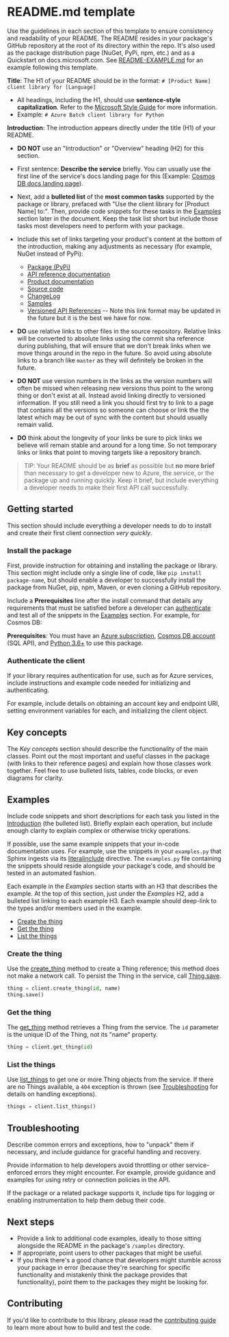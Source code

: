 # README.md template

Use the guidelines in each section of this template to ensure consistency and readability of your README. The README resides in your package's GitHub repository at the root of its directory within the repo. It's also used as the package distribution page (NuGet, PyPi, npm, etc.) and as a Quickstart on docs.microsoft.com. See [README-EXAMPLE.md](README-EXAMPLE.md) for an example following this template.

**Title**: The H1 of your README should be in the format: `# [Product Name] client library for [Language]`

* All headings, including the H1, should use **sentence-style capitalization**. Refer to the [Microsoft Style Guide][style-guide-msft] for more information.
* Example: `# Azure Batch client library for Python`

**Introduction**: The introduction appears directly under the title (H1) of your README.

* **DO NOT** use an "Introduction" or "Overview" heading (H2) for this section.
* First sentence: **Describe the service** briefly. You can usually use the first line of the service's docs landing page for this (Example: [Cosmos DB docs landing page](https://docs.microsoft.com/azure/cosmos-db/)).
* Next, add a **bulleted list** of the **most common tasks** supported by the package or library, prefaced with "Use the client library for [Product Name] to:". Then, provide code snippets for these tasks in the [Examples](#examples) section later in the document. Keep the task list short but include those tasks most developers need to perform with your package.
* Include this set of links targeting your product's content at the bottom of the introduction, making any adjustments as necessary (for example, NuGet instead of PyPi):

  - [Package (PyPi)](https://pypi.org/project/azure-batch/)
  - [API reference documentation](https://docs.microsoft.com/python/api/overview/azure/batch?view=azure-python)
  - [Product documentation](https://docs.microsoft.com/azure/batch/)
  - [Source code](./)
  - [ChangeLog](./CHANGELOG.md)
  - [Samples](./samples)
  - [Versioned API References](https://azure.github.io/azure-sdk-for-python/ref/Cosmos.html) -- Note this link format may be updated in the future but it is the best we have for now.

* **DO** use relative links to other files in the source repository. Relative links will be converted to absolute links using the commit sha reference during publishing, that will ensure that we don't break links when we move things around in the repo in the future. So avoid using absolute links to a branch like `master` as they will definitely be broken in the future.

* **DO NOT** use version numbers in the links as the version numbers will often be missed when releasing new versions thus point to the wrong thing or don't exist at all. Instead avoid linking directly to versioned information. If you still need a link you should first try to link to a page that contains all the versions so someone can choose or link the the latest which may be out of sync with the content but should usually remain valid.

* **DO** think about the longevity of your links be sure to pick links we believe will remain stable and around for a long time. So not temporary links or links that point to moving targets like a repository branch.

> TIP: Your README should be as **brief** as possible but **no more brief** than necessary to get a developer new to Azure, the service, or the package up and running quickly. Keep it brief, but include everything a developer needs to make their first API call successfully.

## Getting started

This section should include everything a developer needs to do to install and create their first client connection *very quickly*.

### Install the package

First, provide instruction for obtaining and installing the package or library. This section might include only a single line of code, like `pip install package-name`, but should enable a developer to successfully install the package from NuGet, pip, npm, Maven, or even cloning a GitHub repository.

Include a **Prerequisites** line after the install command that details any requirements that must be satisfied before a developer can [authenticate](#authenticate-the-client) and test all of the snippets in the [Examples](#examples) section. For example, for Cosmos DB:

**Prerequisites**: You must have an [Azure subscription](https://azure.microsoft.com/free/), [Cosmos DB account](https://docs.microsoft.com/azure/cosmos-db/account-overview) (SQL API), and [Python 3.6+](https://www.python.org/downloads/) to use this package.

### Authenticate the client

If your library requires authentication for use, such as for Azure services, include instructions and example code needed for initializing and authenticating.

For example, include details on obtaining an account key and endpoint URI, setting environment variables for each, and initializing the client object.

## Key concepts

The *Key concepts* section should describe the functionality of the main classes. Point out the most important and useful classes in the package (with links to their reference pages) and explain how those classes work together. Feel free to use bulleted lists, tables, code blocks, or even diagrams for clarity.

## Examples

Include code snippets and short descriptions for each task you listed in the [Introduction](#introduction) (the bulleted list). Briefly explain each operation, but include enough clarity to explain complex or otherwise tricky operations.

If possible, use the same example snippets that your in-code documentation uses. For example, use the snippets in your `examples.py` that Sphinx ingests via its [literalinclude](https://www.sphinx-doc.org/en/1.5/markup/code.html?highlight=code%20examples#includes) directive. The `examples.py` file containing the snippets should reside alongside your package's code, and should be tested in an automated fashion.

Each example in the *Examples* section starts with an H3 that describes the example. At the top of this section, just under the *Examples* H2, add a bulleted list linking to each example H3. Each example should deep-link to the types and/or members used in the example.

* [Create the thing](#create-the-thing)
* [Get the thing](#get-the-thing)
* [List the things](#list-the-things)

### Create the thing

Use the [create_thing](not-valid-link) method to create a Thing reference; this method does not make a network call. To persist the Thing in the service, call [Thing.save](not-valid-link).

```Python
thing = client.create_thing(id, name)
thing.save()
```

### Get the thing

The [get_thing](not-valid-link) method retrieves a Thing from the service. The `id` parameter is the unique ID of the Thing, not its "name" property.

```Python
thing = client.get_thing(id)
```

### List the things

Use [list_things](not-valid-link) to get one or more Thing objects from the service. If there are no Things available, a `404` exception is thrown (see [Troubleshooting](#troubleshooting) for details on handling exceptions).

```Python
things = client.list_things()
```

## Troubleshooting

Describe common errors and exceptions, how to "unpack" them if necessary, and include guidance for graceful handling and recovery.

Provide information to help developers avoid throttling or other service-enforced errors they might encounter. For example, provide guidance and examples for using retry or connection policies in the API.

If the package or a related package supports it, include tips for logging or enabling instrumentation to help them debug their code.

## Next steps

* Provide a link to additional code examples, ideally to those sitting alongside the README in the package's `/samples` directory.
* If appropriate, point users to other packages that might be useful.
* If you think there's a good chance that developers might stumble across your package in error (because they're searching for specific functionality and mistakenly think the package provides that functionality), point them to the packages they might be looking for.

## Contributing

If you'd like to contribute to this library, please read the [contributing guide](../../../CONTRIBUTING.md) to learn more about how to build and test the code.

<!-- LINKS -->
[style-guide-msft]: https://docs.microsoft.com/style-guide/capitalization
